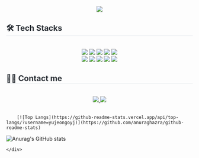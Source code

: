 <div align= "center">
    <img src="https://capsule-render.vercel.app/api?type=waving&color=auto&height=120&text=yujeongoyj&animation=&fontColor=000000&fontSize=70" />
    </div>
    <div style="text-align: left;">
    <h2 style="border-bottom: 1px solid #d8dee4; color: #282d33;"> 🛠️ Tech Stacks </h2> <br> 
    <div  align= "center"> <img src="https://img.shields.io/badge/Next.js-000000?style=flat&logo=Next.js&logoColor=white">
          <img src="https://img.shields.io/badge/Netlify-00C7B7?style=flat&logo=Netlify&logoColor=white">
          <img src="https://img.shields.io/badge/MySQL-4479A1?style=flat&logo=MySQL&logoColor=white">
          <img src="https://img.shields.io/badge/Jenkins-D24939?style=flat&logo=Jenkins&logoColor=white">
          <img src="https://img.shields.io/badge/Javascript-F7DF1E?style=flat&logo=Javascript&logoColor=white">
          <br/><img src="https://img.shields.io/badge/Java-007396?style=flat&logo=Java&logoColor=white">
          <img src="https://img.shields.io/badge/React-61DAFB?style=flat&logo=React&logoColor=white">
          <img src="https://img.shields.io/badge/Tailwind CSS-06B6D4?style=flat&logo=Tailwind CSS&logoColor=white">
          <img src="https://img.shields.io/badge/Git-F05032?style=flat&logo=Git&logoColor=white">
          <img src="https://img.shields.io/badge/Github-181717?style=flat&logo=Github&logoColor=white">
          <br/></div>
    </div>
    <div style="text-align: left;">
    <h2 style="border-bottom: 1px solid #d8dee4; color: #282d33;"> 🧑‍💻 Contact me </h2> <br> 
    <div align= "center"> <a href=https://velog.io/@yujeongoyj> <img src="https://img.shields.io/badge/Velog-20C997?style=flat&logo=Velog&logoColor=white&link=https://velog.io/@yujeongoyj"> </a>
         <a href=https://www.notion.so/1233602bac8580ed9154db650af16933> <img src="https://img.shields.io/badge/Notion-000000?style=flat&logo=Notion&logoColor=white&link=https://www.notion.so/1233602bac8580ed9154db650af16933"> </a>
          </div>  <br> 
    <div align= "center">  </div> 


        [![Top Langs](https://github-readme-stats.vercel.app/api/top-langs/?username=yujeongoyj)](https://github.com/anuraghazra/github-readme-stats)
![Anurag's GitHub stats](https://github-readme-stats.vercel.app/api?username=yujeongoyj&hide=contribs,prs&show_icons=true&theme=gatewwhite)

    </div>
    
